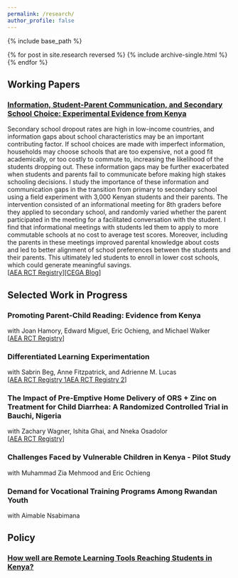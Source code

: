 ```yaml
---
permalink: /research/
author_profile: false
---
```



{% include base_path %}

{% for post in site.research reversed %}
  {% include archive-single.html %}
{% endfor %}

## Working Papers

### [Information, Student-Parent Communication, and Secondary School Choice: Experimental Evidence from Kenya](http://stephaniebonds.com/files/Stephanie_Bonds_JMP.pdf)

Secondary school dropout rates are high in low-income countries, and information gaps about school characteristics may be an important contributing factor. If school choices are made with imperfect information, households may choose schools that are too expensive, not a good fit academically, or too costly to commute to, increasing the likelihood of the students dropping out. These information gaps may be further exacerbated when students and parents fail to communicate before making high stakes schooling decisions. I study the importance of these information and communication gaps in the transition from primary to secondary school using a field experiment with 3,000 Kenyan students and their parents. The intervention consisted of an informational meeting for 8th graders before they applied to secondary school, and randomly varied whether the parent participated in the meeting for a facilitated conversation with the student. I find that informational meetings with students led them to apply to more commutable schools at no cost to average test scores. Moreover, including the parents in these meetings improved parental knowledge about costs and led to better alignment of school preferences between the students and their parents. This ultimately led students to enroll in lower cost schools, which could generate meaningful savings.<br />
[[AEA RCT Registry](https://www.socialscienceregistry.org/trials/5517)][[CEGA Blog](https://medium.com/center-for-effective-global-action/information-student-parent-communication-and-secondary-school-choice-729f406097ae)]

## Selected Work in Progress

### Promoting Parent-Child Reading: Evidence from Kenya
with Joan Hamory, Edward Miguel, Eric Ochieng, and Michael Walker<br />
[[AEA RCT Registry](https://www.socialscienceregistry.org/trials/3995/history/61402)]

### Differentiated Learning Experimentation 
with Sabrin Beg, Anne Fitzpatrick, and Adrienne M. Lucas <br />
[[AEA RCT Registry 1](https://www.socialscienceregistry.org/trials/11414)[AEA RCT Registry 2](https://www.socialscienceregistry.org/trials/13844)]

### The Impact of Pre-Emptive Home Delivery of ORS + Zinc on Treatment for Child Diarrhea: A Randomized Controlled Trial in Bauchi, Nigeria
with Zachary Wagner, Ishita Ghai, and Nneka Osadolor <br />
[[AEA RCT Registry](https://www.socialscienceregistry.org/trials/13278)]

### Challenges Faced by Vulnerable Children in Kenya - Pilot Study
with Muhammad Zia Mehmood and Eric Ochieng 

### Demand for Vocational Training Programs Among Rwandan Youth 
with Aimable Nsabimana

## Policy

### [How well are Remote Learning Tools Reaching Students in Kenya?](https://medium.com/center-for-effective-global-action/how-well-are-remote-learning-tools-reaching-students-in-kenya-d8c8461c7f88)


